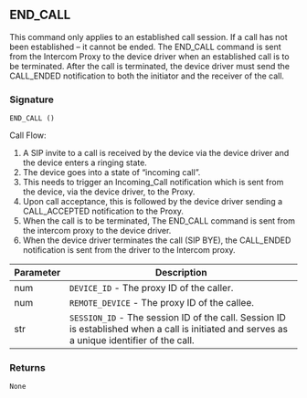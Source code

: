 ## END\_CALL

This command only applies to an established call session. If a call has not been established – it cannot be ended. The END\_CALL command is sent from the Intercom Proxy to the device driver when an established call is to be terminated. After the call is terminated, the device driver must send the CALL\_ENDED notification to both the initiator and the receiver of the call.  


### Signature

`END_CALL ()`


Call Flow:

1. A SIP invite to a call is received by the device via the device driver and the device enters a ringing state.
2. The device goes into a state of “incoming call”. 
3. This needs to trigger an Incoming\_Call notification which is sent from the device, via the device driver, to the Proxy.
4. Upon call acceptance, this is followed by the device driver sending a CALL\_ACCEPTED notification to the Proxy.
5. When the call is to be terminated, The END\_CALL command is sent from the intercom proxy to the device driver.
6. When the device driver terminates the call (SIP BYE), the CALL\_ENDED notification is sent from the driver to the Intercom proxy.


| Parameter | Description |
| --- | --- |
| num | `DEVICE_ID` - The proxy ID of the caller.|
| num | `REMOTE_DEVICE` - The proxy ID of the callee. |
| str |  `SESSION_ID` - The session ID of the call. Session ID is established when a call is initiated and serves as a unique identifier of the call. |


### Returns

`None`
